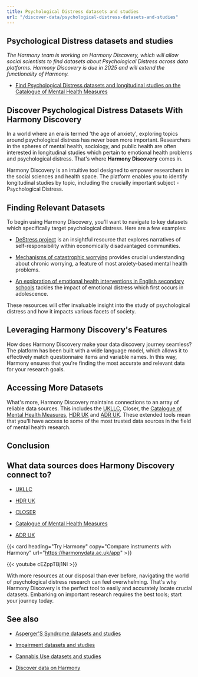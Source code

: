 ```yaml
---
title: Psychological Distress datasets and studies
url: "/discover-data/psychological-distress-datasets-and-studies"
---
```


## Psychological Distress datasets and studies

*The Harmony team is working on Harmony Discovery, which will allow social scientists to find datasets about Psychological Distress across data platforms. Harmony Discovery is due in 2025 and will extend the functionality of Harmony.*

* [Find Psychological Distress datasets and longitudinal studies on the Catalogue of Mental Health Measures](https://www.cataloguementalhealth.ac.uk/?content=search&query=Topic:psychological+distress)

## Discover Psychological Distress Datasets With Harmony Discovery

In a world where an era is termed 'the age of anxiety', exploring topics around psychological distress has never been more important. Researchers in the spheres of mental health, sociology, and public health are often interested in longitudinal studies which pertain to emotional health problems and psychological distress. That's where **Harmony Discovery** comes in. 

Harmony Discovery is an intuitive tool designed to empower researchers in the social sciences and health space. The platform enables you to identify longitudinal studies by topic, including the crucially important subject - Psychological Distress.

## Finding Relevant Datasets

To begin using Harmony Discovery, you'll want to navigate to key datasets which specifically target psychological distress. Here are a few examples:

- [DeStress project](https://reshare.ukdataservice.ac.uk/853788) is an insightful resource that explores narratives of self-responsibility within economically disadvantaged communities.

- [Mechanisms of catastrophic worrying](https://reshare.ukdataservice.ac.uk/851072) provides crucial understanding about chronic worrying, a feature of most anxiety-based mental health problems.

- [An exploration of emotional health interventions in English secondary schools](https://reshare.ukdataservice.ac.uk/850117) tackles the impact of emotional distress which first occurs in adolescence.

These resources will offer invaluable insight into the study of psychological distress and how it impacts various facets of society.

## Leveraging Harmony Discovery's Features

How does Harmony Discovery make your data discovery journey seamless? The platform has been built with a wide language model, which allows it to effectively match questionnaire items and variable names. In this way, Harmony ensures that you're finding the most accurate and relevant data for your research goals.

## Accessing More Datasets 

What's more, Harmony Discovery maintains connections to an array of reliable data sources. This includes the [UKLLC](https://explore.ukllc.ac.uk/), Closer, the [Catalogue of Mental Health Measures](https://www.cataloguementalhealth.ac.uk/), [HDR UK](https://www.hdruk.ac.uk/) and [ADR UK](https://www.adruk.org/). These extended tools mean that you'll have access to some of the most trusted data sources in the field of mental health research. 

## Conclusion


## What data sources does Harmony Discovery connect to?

* [UKLLC](https://explore.ukllc.ac.uk)

* [HDR UK](https://www.healthdatagateway.org/)

* [CLOSER](https://closer.ac.uk/)

* [Catalogue of Mental Health Measures](https://www.cataloguementalhealth.ac.uk/)

* [ADR UK](https://www.adruk.org/data-access/data-catalogue/)

{{< card heading="Try Harmony" copy="Compare instruments with Harmony" url="https://harmonydata.ac.uk/app" >}}

{{< youtube cEZppTBj1NI >}}


With more resources at our disposal than ever before, navigating the world of psychological distress research can feel overwhelming. That's why Harmony Discovery is the perfect tool to easily and accurately locate crucial datasets. Embarking on important research requires the best tools; start your journey today.

## See also

* [Asperger'S Syndrome datasets and studies](/discover-data/asperger's-syndrome-datasets-and-studies)

* [Impairment datasets and studies](/discover-data/impairment-datasets-and-studies)

* [Cannabis Use datasets and studies](/discover-data/cannabis-use-datasets-and-studies)

* [Discover data on Harmony](/discover-data/)